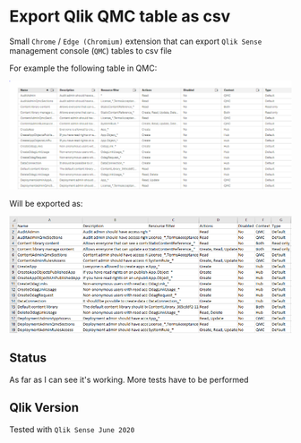 # Export Qlik QMC table as csv

Small `Chrome` / `Edge (Chromium)` extension that can export `Qlik Sense` management console (`QMC`) tables to csv file

For example the following table in QMC:

![QMC](./screens/qmc.png)

Will be exported as:

![export](./screens/export.png)

## Status

As far as I can see it's working. More tests have to be performed


## Qlik Version
Tested with `Qlik Sense June 2020`
